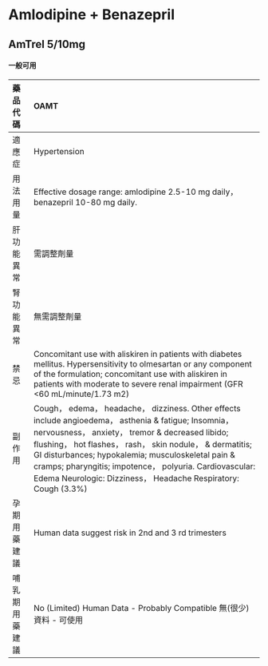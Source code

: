 # Amlodipine + Benazepril

## AmTrel 5/10mg

#### 一般可用

| 藥品代碼       | OAMT                                                                                                                                                                                                                                                                                                                                                                                                    |
|:---------------|:--------------------------------------------------------------------------------------------------------------------------------------------------------------------------------------------------------------------------------------------------------------------------------------------------------------------------------------------------------------------------------------------------------|
| 適應症         | Hypertension                                                                                                                                                                                                                                                                                                                                                                                            |
| 用法用量       | Effective dosage range: amlodipine 2.5-10 mg daily， benazepril 10-80 mg daily.                                                                                                                                                                                                                                                                                                                         |
| 肝功能異常     | 需調整劑量                                                                                                                                                                                                                                                                                                                                                                                              |
| 腎功能異常     | 無需調整劑量                                                                                                                                                                                                                                                                                                                                                                                            |
| 禁忌           | Concomitant use with aliskiren in patients with diabetes mellitus. Hypersensitivity to olmesartan or any component of the formulation; concomitant use with aliskiren in patients with moderate to severe renal impairment (GFR <60 mL/minute/1.73 m2)                                                                                                                                                  |
| 副作用         | Cough， edema， headache， dizziness. Other effects include angioedema， asthenia & fatigue; Insomnia， nervousness， anxiety， tremor & decreased libido; flushing， hot flashes， rash， skin nodule， & dermatitis; GI disturbances; hypokalemia; musculoskeletal pain & cramps; pharyngitis; impotence， polyuria. Cardiovascular: Edema Neurologic: Dizziness， Headache Respiratory: Cough (3.3%) |
| 孕期用藥建議   | Human data suggest risk in 2nd and 3 rd trimesters                                                                                                                                                                                                                                                                                                                                                      |
| 哺乳期用藥建議 | No (Limited) Human Data - Probably Compatible 無(很少)資料 - 可使用                                                                                                                                                                                                                                                                                                                                     |

